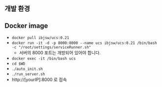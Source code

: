 ## 개발 환경

## Docker image
- `docker pull ibjsw/ucs:0.21`
- `docker run -it -d -p 8000:8000 --name ucs ibjsw/ucs:0.21 /bin/bash -c "/root/settings/serviceRunner.sh"`
  - 서버의 8000 포트는 개방되어 있어야 합니다.
- `docker exec -it /bin/bash ucs`
- `cd $WD`
- `./auto_init.sh`
- `./run_server.sh`
- http://[yourIP]:8000 로 접속
